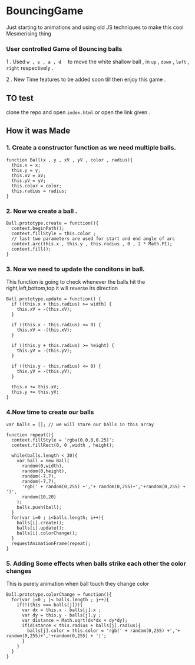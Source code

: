 # BouncingGame
Just starting to animations and using old JS techniques to make this cool Mesmerising thing

### User controlled Game of Bouncing balls

1 . Used ```w , s , a , d  ``` to move the white shallow ball ,
in ``` up ``` , ``` down ``` , ``` left ``` , ``` right ``` respectively .

2 . New Time features to be added soon till then enjoy this game . 

## TO test

clone the repo and open ```index.html``` or open the link given .

## How it was Made

### 1. Create a constructor function as we need multiple balls.

```
function Ball(x , y , xV , yV , color , radius){
  this.x = x;
  this.y = y;
  this.xV = xV;
  this.yV = yV;
  this.color = color;
  this.radius = radius;
}
```
### 2. Now we create a ball .

```
Ball.prototype.create = function(){
  context.beginPath();
  context.fillStyle = this.color ;
  // last two parameters are used for start and end angle of arc
  context.arc(this.x , this.y , this.radius , 0 , 2 * Math.PI);
  context.fill();
}

```

### 3. Now we need to update the conditons in ball.

This function is going to check whenever the balls hit the right,left,bottom,top
it will reverse its direction

```
Ball.prototype.update = function() {
  if ((this.x + this.radius) >= width) {
    this.xV = -(this.xV);
  }

  if ((this.x - this.radius) <= 0) {
    this.xV = -(this.xV);
  }

  if ((this.y + this.radius) >= height) {
    this.yV = -(this.yV);
  }

  if ((this.y - this.radius) <= 0) {
    this.yV = -(this.yV);
  }

  this.x += this.xV;
  this.y += this.yV;
}

```
### 4.Now time to create our balls
```
var balls = []; // we will store our balls in this array

function repeat(){
  context.fillStyle = 'rgba(0,0,0,0.25)';
  context.fillRect(0, 0 ,width , height);

  while(balls.length < 30){
    var ball = new Ball(
      random(0,width),
      random(0,height),
      random(-7,7),
      random(-7,7),
      'rgb(' + random(0,255) +','+ random(0,255)+','+random(0,255) + ')',
      random(10,20)
    );
    balls.push(ball);
  }
  for(var i=0 ; i<balls.length; i++){
    balls[i].create();
    balls[i].update();
    balls[i].colorChange();
  }
  requestAnimationFrame(repeat);
}
```
### 5. Adding Some effects when balls strike each other the color changes

This is purely animation when ball touch they change color
```
Ball.prototype.colorChange = function(){
  for(var j=0 ; j< balls.length ; j++){
    if(!(this === balls[j])){
      var dx = this.x - balls[j].x ;
      var dy = this.y - balls[j].y ;
      var distance = Math.sqrt(dx*dx + dy*dy);
      if(distance < this.radius + balls[j].radius){
        balls[j].color = this.color = 'rgb(' + random(0,255) +','+ random(0,255)+','+random(0,255) + ')';
      }
    }
  }
}

```

